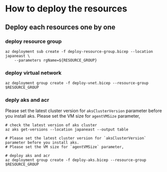 # How to deploy the resources


## Deploy each resources one by one

### deploy resource group

```shell
az deployment sub create -f deploy-resource-group.bicep --location japaneast \
    --parameters rgName=${RESOURCE_GROUP}
```

### deploy virtual network

```shell
az deployment group create -f deploy-vnet.bicep --resource-group $RESOURCE_GROUP
```

### deply aks and acr

Please set the latest cluster version for `aksClusterVersion` parameter before you install aks.
Please set the VM size for `agentVMSize` parameter, 

```shell
# check the latest version of aks cluster
az aks get-versions --location japaneast --output table

# Please set the latest cluster version for `aksClusterVersion` parameter before you install aks.
# Please set the VM size for `agentVMSize` parameter, 

# deploy aks and acr
az deployment group create -f deploy-aks.bicep --resource-group $RESOURCE_GROUP
```
